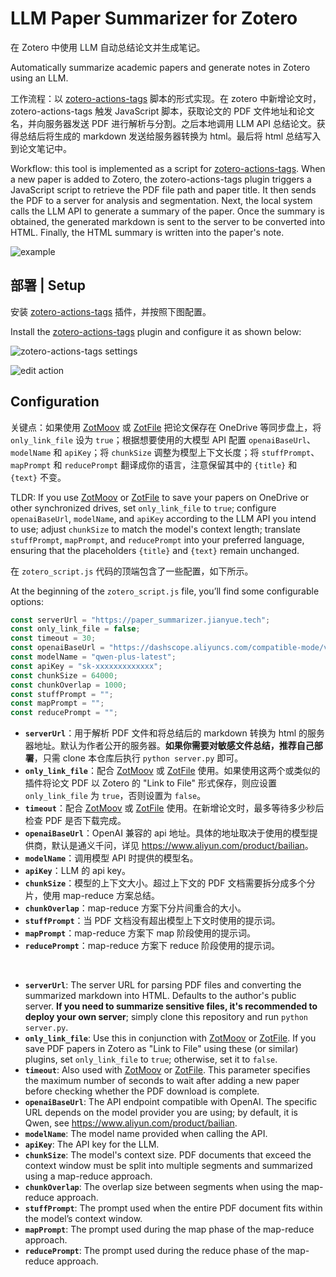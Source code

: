 # LLM Paper Summarizer for Zotero

在 Zotero 中使用 LLM 自动总结论文并生成笔记。

Automatically summarize academic papers and generate notes in Zotero using an LLM.

工作流程：以 [zotero-actions-tags](https://github.com/windingwind/zotero-actions-tags) 脚本的形式实现。在 zotero 中新增论文时，zotero-actions-tags 触发 JavaScript 脚本，获取论文的 PDF 文件地址和论文名，并向服务器发送 PDF 进行解析与分割。之后本地调用 LLM API 总结论文。获得总结后将生成的 markdown 发送给服务器转换为 html。最后将 html 总结写入到论文笔记中。

Workflow: this tool is implemented as a script for [zotero-actions-tags](https://github.com/windingwind/zotero-actions-tags). When a new paper is added to Zotero, the zotero-actions-tags plugin triggers a JavaScript script to retrieve the PDF file path and paper title. It then sends the PDF to a server for analysis and segmentation. Next, the local system calls the LLM API to generate a summary of the paper. Once the summary is obtained, the generated markdown is sent to the server to be converted into HTML. Finally, the HTML summary is written into the paper's note.

![example](https://qyzhang-obsidian.oss-cn-hangzhou.aliyuncs.com/20250124100826.png)

## 部署 | Setup

安装 [zotero-actions-tags](https://github.com/windingwind/zotero-actions-tags) 插件，并按照下图配置。

Install the [zotero-actions-tags](https://github.com/windingwind/zotero-actions-tags) plugin and configure it as shown below:

![zotero-actions-tags settings](https://qyzhang-obsidian.oss-cn-hangzhou.aliyuncs.com/20250124094839.png)

![edit action](https://qyzhang-obsidian.oss-cn-hangzhou.aliyuncs.com/20250124095407.png)

## Configuration

关键点：如果使用 [ZotMoov](https://github.com/wileyyugioh/zotmoov) 或 [ZotFile](https://github.com/jlegewie/zotfile) 把论文保存在 OneDrive 等同步盘上，将 `only_link_file` 设为 `true`；根据想要使用的大模型 API 配置 `openaiBaseUrl`、`modelName` 和 `apiKey`；将 `chunkSize` 调整为模型上下文长度；将 `stuffPrompt`、`mapPrompt` 和 `reducePrompt` 翻译成你的语言，注意保留其中的 `{title}` 和 `{text}` 不变。

TLDR: If you use [ZotMoov](https://github.com/wileyyugioh/zotmoov) or [ZotFile](https://github.com/jlegewie/zotfile) to save your papers on OneDrive or other synchronized drives, set `only_link_file` to `true`; configure `openaiBaseUrl`, `modelName`, and `apiKey` according to the LLM API you intend to use; adjust `chunkSize` to match the model's context length; translate `stuffPrompt`, `mapPrompt`, and `reducePrompt` into your preferred language, ensuring that the placeholders `{title}` and `{text}` remain unchanged.

在 `zotero_script.js` 代码的顶端包含了一些配置，如下所示。

At the beginning of the `zotero_script.js` file, you’ll find some configurable options:

```js
const serverUrl = "https://paper_summarizer.jianyue.tech";
const only_link_file = false;
const timeout = 30;
const openaiBaseUrl = "https://dashscope.aliyuncs.com/compatible-mode/v1";
const modelName = "qwen-plus-latest";
const apiKey = "sk-xxxxxxxxxxxxx";
const chunkSize = 64000;
const chunkOverlap = 1000;
const stuffPrompt = "";
const mapPrompt = "";
const reducePrompt = "";
```

- **`serverUrl`**：用于解析 PDF 文件和将总结后的 markdown 转换为 html 的服务器地址。默认为作者公开的服务器。**如果你需要对敏感文件总结，推荐自己部署**，只需 clone 本仓库后执行 `python server.py` 即可。
- **`only_link_file`**：配合 [ZotMoov](https://github.com/wileyyugioh/zotmoov) 或 [ZotFile](https://github.com/jlegewie/zotfile) 使用。如果使用这两个或类似的插件将论文 PDF 以 Zotero 的 "Link to File" 形式保存，则应设置 `only_link_file` 为 `true`，否则设置为 `false`。
- **`timeout`**：配合 [ZotMoov](https://github.com/wileyyugioh/zotmoov) 或 [ZotFile](https://github.com/jlegewie/zotfile) 使用。在新增论文时，最多等待多少秒后检查 PDF 是否下载完成。
- **`openaiBaseUrl`**：OpenAI 兼容的 api 地址。具体的地址取决于使用的模型提供商，默认是通义千问，详见 <https://www.aliyun.com/product/bailian>。
- **`modelName`**：调用模型 API 时提供的模型名。
- **`apiKey`**：LLM 的 api key。
- **`chunkSize`**：模型的上下文大小。超过上下文的 PDF 文档需要拆分成多个分片，使用 map-reduce 方案总结。
- **`chunkOverlap`**：map-reduce 方案下分片间重合的大小。
- **`stuffPrompt`**：当 PDF 文档没有超出模型上下文时使用的提示词。
- **`mapPrompt`**：map-reduce 方案下 map 阶段使用的提示词。
- **`reducePrompt`**：map-reduce 方案下 reduce 阶段使用的提示词。

<br>

- **`serverUrl`**: The server URL for parsing PDF files and converting the summarized markdown into HTML. Defaults to the author's public server. **If you need to summarize sensitive files, it's recommended to deploy your own server**; simply clone this repository and run `python server.py`.
- **`only_link_file`**: Use this in conjunction with [ZotMoov](https://github.com/wileyyugioh/zotmoov) or [ZotFile](https://github.com/jlegewie/zotfile). If you save PDF papers in Zotero as "Link to File" using these (or similar) plugins, set `only_link_file` to `true`; otherwise, set it to `false`.
- **`timeout`**: Also used with [ZotMoov](https://github.com/wileyyugioh/zotmoov) or [ZotFile](https://github.com/jlegewie/zotfile). This parameter specifies the maximum number of seconds to wait after adding a new paper before checking whether the PDF download is complete.
- **`openaiBaseUrl`**: The API endpoint compatible with OpenAI. The specific URL depends on the model provider you are using; by default, it is Qwen, see <https://www.aliyun.com/product/bailian>.
- **`modelName`**: The model name provided when calling the API.
- **`apiKey`**: The API key for the LLM.
- **`chunkSize`**: The model's context size. PDF documents that exceed the context window must be split into multiple segments and summarized using a map-reduce approach.
- **`chunkOverlap`**: The overlap size between segments when using the map-reduce approach.
- **`stuffPrompt`**: The prompt used when the entire PDF document fits within the model’s context window.
- **`mapPrompt`**: The prompt used during the map phase of the map-reduce approach.
- **`reducePrompt`**: The prompt used during the reduce phase of the map-reduce approach.
